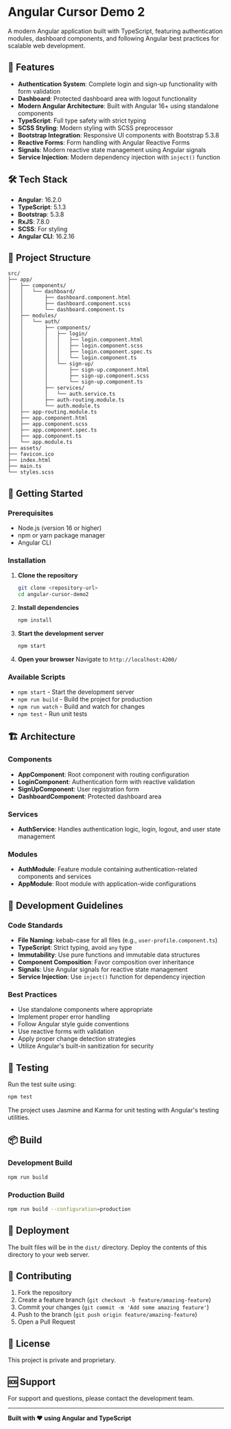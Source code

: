 # Angular Cursor Demo 2

A modern Angular application built with TypeScript, featuring authentication modules, dashboard components, and following Angular best practices for scalable web development.

## 🚀 Features

- **Authentication System**: Complete login and sign-up functionality with form validation
- **Dashboard**: Protected dashboard area with logout functionality
- **Modern Angular Architecture**: Built with Angular 16+ using standalone components
- **TypeScript**: Full type safety with strict typing
- **SCSS Styling**: Modern styling with SCSS preprocessor
- **Bootstrap Integration**: Responsive UI components with Bootstrap 5.3.8
- **Reactive Forms**: Form handling with Angular Reactive Forms
- **Signals**: Modern reactive state management using Angular signals
- **Service Injection**: Modern dependency injection with `inject()` function

## 🛠️ Tech Stack

- **Angular**: 16.2.0
- **TypeScript**: 5.1.3
- **Bootstrap**: 5.3.8
- **RxJS**: 7.8.0
- **SCSS**: For styling
- **Angular CLI**: 16.2.16

## 📁 Project Structure

```
src/
├── app/
│   ├── components/
│   │   └── dashboard/
│   │       ├── dashboard.component.html
│   │       ├── dashboard.component.scss
│   │       └── dashboard.component.ts
│   ├── modules/
│   │   └── auth/
│   │       ├── components/
│   │       │   ├── login/
│   │       │   │   ├── login.component.html
│   │       │   │   ├── login.component.scss
│   │       │   │   ├── login.component.spec.ts
│   │       │   │   └── login.component.ts
│   │       │   └── sign-up/
│   │       │       ├── sign-up.component.html
│   │       │       ├── sign-up.component.scss
│   │       │       └── sign-up.component.ts
│   │       ├── services/
│   │       │   └── auth.service.ts
│   │       ├── auth-routing.module.ts
│   │       └── auth.module.ts
│   ├── app-routing.module.ts
│   ├── app.component.html
│   ├── app.component.scss
│   ├── app.component.spec.ts
│   ├── app.component.ts
│   └── app.module.ts
├── assets/
├── favicon.ico
├── index.html
├── main.ts
└── styles.scss
```

## 🚀 Getting Started

### Prerequisites

- Node.js (version 16 or higher)
- npm or yarn package manager
- Angular CLI

### Installation

1. **Clone the repository**
   ```bash
   git clone <repository-url>
   cd angular-cursor-demo2
   ```

2. **Install dependencies**
   ```bash
   npm install
   ```

3. **Start the development server**
   ```bash
   npm start
   ```

4. **Open your browser**
   Navigate to `http://localhost:4200/`

### Available Scripts

- `npm start` - Start the development server
- `npm run build` - Build the project for production
- `npm run watch` - Build and watch for changes
- `npm test` - Run unit tests

## 🏗️ Architecture

### Components

- **AppComponent**: Root component with routing configuration
- **LoginComponent**: Authentication form with reactive validation
- **SignUpComponent**: User registration form
- **DashboardComponent**: Protected dashboard area

### Services

- **AuthService**: Handles authentication logic, login, logout, and user state management

### Modules

- **AuthModule**: Feature module containing authentication-related components and services
- **AppModule**: Root module with application-wide configurations

## 🔧 Development Guidelines

### Code Standards

- **File Naming**: kebab-case for all files (e.g., `user-profile.component.ts`)
- **TypeScript**: Strict typing, avoid `any` type
- **Immutability**: Use pure functions and immutable data structures
- **Component Composition**: Favor composition over inheritance
- **Signals**: Use Angular signals for reactive state management
- **Service Injection**: Use `inject()` function for dependency injection

### Best Practices

- Use standalone components where appropriate
- Implement proper error handling
- Follow Angular style guide conventions
- Use reactive forms with validation
- Apply proper change detection strategies
- Utilize Angular's built-in sanitization for security

## 🧪 Testing

Run the test suite using:

```bash
npm test
```

The project uses Jasmine and Karma for unit testing with Angular's testing utilities.

## 📦 Build

### Development Build
```bash
npm run build
```

### Production Build
```bash
npm run build --configuration=production
```

## 🚀 Deployment

The built files will be in the `dist/` directory. Deploy the contents of this directory to your web server.

## 🤝 Contributing

1. Fork the repository
2. Create a feature branch (`git checkout -b feature/amazing-feature`)
3. Commit your changes (`git commit -m 'Add some amazing feature'`)
4. Push to the branch (`git push origin feature/amazing-feature`)
5. Open a Pull Request

## 📝 License

This project is private and proprietary.

## 🆘 Support

For support and questions, please contact the development team.

---

**Built with ❤️ using Angular and TypeScript**